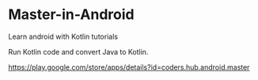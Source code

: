 # Master-in-Android

Learn android with Kotlin tutorials

Run Kotlin code and convert Java to Kotlin.

https://play.google.com/store/apps/details?id=coders.hub.android.master
